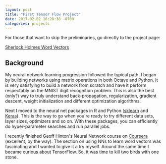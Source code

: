 ```yaml
---
layout: post
title: "First Tensor Flow Project"
date: 2017-02-02 16:28:38 -0700
categories: projects
---
```

For those that want to skip the preliminaries, go directly to the project page:

[Sherlock Holmes Word Vectors](https://pat-coady.github.io/word2vec/)

## Background

My neural network learning progression followed the typical path. I began by building networks using matrix operations in both Octave and Python. It is very satisfying to build a network from scratch and have it perform respectably on the MNIST digit recognition problem. This is also the best (only?) way to truly understand back-propagation, regularization, gradient descent, weight initialization and different optimization algorithms.

Next I moved to the neural net packages in R and Python ([sklearn](http://scikit-learn.org/stable/) and [Keras](https://keras.io/)). This is the way to go when you're ready to try different data sets, layer sizes, optimizers and so on. With these packages, you can efficiently do hyper-parameter searches and run parallel jobs.

I recently finished Geoff Hinton's Neural Network course on [Coursera](https://www.coursera.org/) (excellent, by the way). The section on using NNs to learn word vectors was fascinating and I wanted to give it a try myself. Around the same time I became curious about TensorFlow. So, it was time to kill two birds with one stone.

